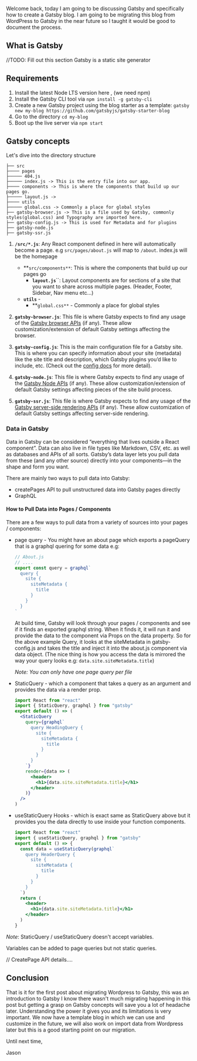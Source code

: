 Welcome back, today I am going to be discussing Gatsby and specifically how to create a Gatsby blog. I am going to be migrating this blog from WordPress to Gatsby in the near future so I taught it would be good to document the process.

## What is Gatsby

//TODO: Fill out this section
Gatsby is a static site generator

## Requirements

1. Install the latest Node LTS version here , (we need npm)
2. Install the Gatsby CLI tool via `npm install -g gatsby-cli`
3. Create a new Gatsby project using the blog starter as a template: `gatsby new my-blog https://github.com/gatsbyjs/gatsby-starter-blog`
4. Go to the directory `cd my-blog`
5. Boot up the live server via `npm start`

## Gatsby concepts

Let's dive into the directory structure

```
├── src
├──── pages
├───── 404.js
├───── index.js -> This is the entry file into our app.
├──── components -> This is where the components that build up our pages go.
├───── layout.js ->
├──── utils
├───── global.css -> Commonly a place for global styles
├── gatsby-browser.js -> This is a file used by Gatsby, commonly styles(global.css) and Typography are imported here.
├── gatsby-config.js -> This is used for Metadata and for plugins
├── gatsby-node.js
├── gatsby-ssr.js
```

1.  **`/src/*.js`**: Any React component defined in here will automatically become a page. e.g `src/pages/about.js` will map to `/about`. index.js will be the homepage
    - **``src/components**``: This is where the components that build up our pages go
      - **`layout.js`**``: Layout components are for sections of a site that you want to share across multiple pages. (Header, Footer, Sidebar, Nav menu etc...)
    - **`utils`** -
      - **`global.css**` - Commonly a place for global styles
2.  **`gatsby-browser.js`**: This file is where Gatsby expects to find any usage of the [Gatsby browser APIs](https://www.gatsbyjs.org/docs/browser-apis/) (if any). These allow customization/extension of default Gatsby settings affecting the browser.

3.  **`gatsby-config.js`**: This is the main configuration file for a Gatsby site. This is where you can specify information about your site (metadata) like the site title and description, which Gatsby plugins you’d like to include, etc. (Check out the [config docs](https://www.gatsbyjs.org/docs/gatsby-config/) for more detail).

4.  **`gatsby-node.js`**: This file is where Gatsby expects to find any usage of the [Gatsby Node APIs](https://www.gatsbyjs.org/docs/node-apis/) (if any). These allow customization/extension of default Gatsby settings affecting pieces of the site build process.

5.  **`gatsby-ssr.js`**: This file is where Gatsby expects to find any usage of the [Gatsby server-side rendering APIs](https://www.gatsbyjs.org/docs/ssr-apis/) (if any). These allow customization of default Gatsby settings affecting server-side rendering.

### Data in Gatsby

Data in Gatsby can be considered “everything that lives outside a React component”. Data can also live in file types like Markdown, CSV, etc. as well as databases and APIs of all sorts. Gatsby’s data layer lets you pull data from these (and any other source) directly into your components—in the shape and form you want.

There are mainly two ways to pull data into Gatsby:

- createPages API to pull unstructured data into Gatsby pages directly
- GraphQL

#### How to Pull Data into Pages / Components

There are a few ways to pull data from a variety of sources into your pages / components:

- page query - You might have an about page which exports a pageQuery that is a graphql quering for some data e.g:

  ```js
  // About.js
  // ....
  export const query = graphql`
    query {
      site {
        siteMetadata {
          title
        }
      }
    }
  `
  ```

  At build time, Gatsby will look through your pages / components and see if it finds an exported graphql string. When it finds it, it will run it and provide the data to the component via Props on the data property. So for the above example Query, it looks at the siteMetadata in gatsby-config.js and takes the title and inject it into the about.js component via data object. (The nice thing is how you access the data is mirrored the way your query looks e.g: `data.site.siteMetadata.title`)

  _Note: You can only have one page query per file_

- StaticQuery - which a component that takes a query as an argument and provides the data via a render prop.

  ```jsx
  import React from "react"
  import { StaticQuery, graphql } from "gatsby"
  export default () => (
    <StaticQuery
      query={graphql`
        query HeadingQuery {
          site {
            siteMetadata {
              title
            }
          }
        }
      `}
      render={data => (
        <header>
          <h1>{data.site.siteMetadata.title}</h1>
        </header>
      )}
    />
  )
  ```

- useStaticQuery Hooks - which is exact same as StaticQuery above but it provides you the data directly to use inside your function components.

  ```jsx
  import React from "react"
  import { useStaticQuery, graphql } from "gatsby"
  export default () => {
    const data = useStaticQuery(graphql`
      query HeaderQuery {
        site {
          siteMetadata {
            title
          }
        }
      }
    `)
    return (
      <header>
        <h1>{data.site.siteMetadata.title}</h1>
      </header>
    )
  }
  ```

_Note_: StaticQuery / useStaticQuery doesn't accept variables.

Variables can be added to page queries but not static queries.

// CreatePage API details....

## Conclusion

That is it for the first post about migrating Wordpress to Gatsby, this was an introduction to Gatsby I know there wasn't much migrating happening in this post but getting a grasp on Gatsby concepts will save you a lot of headache later. Understanding the power it gives you and its limitations is very important. We now have a template blog in which we can use and customize in the future, we will also work on import data from Wordpress later but this is a good starting point on our migration.

Until next time,

Jason
